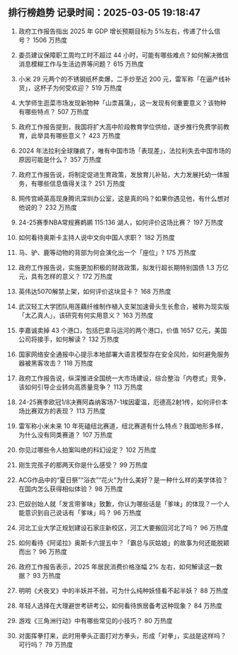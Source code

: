 
## 排行榜趋势 记录时间：2025-03-05 19:18:47
  
  1. 政府工作报告指出 2025 年 GDP 增长预期目标为 5%左右，传递了什么信号？ 1506 万热度
    
  2. 委员建议保障职工周均工时不超过 44 小时，可能有哪些难点？如何解决微信消息模糊工作与生活边界等问题？ 615 万热度
    
  3. 小米 29 元两个的不锈钢纸杯卖爆，二手炒至近 200 元，雷军称「在逼产线补货」，这杯子为何受欢迎？ 519 万热度
    
  4. 大学师生逛菜市场发现新物种「山柰菖蒲」，这一发现有何重要意义？该物种有哪些特点？ 507 万热度
    
  5. 政府工作报告提到，我国将扩大高中阶段教育学位供给，逐步推行免费学前教育，此举具有哪些意义？ 423 万热度
    
  6. 2024 年法拉利全球赚疯了，唯有中国市场「表现差」，法拉利失去中国市场的原因可能是什么？ 357 万热度
    
  7. 政府工作报告说，将制定促进生育政策，发放育儿补贴，大力发展托幼一体服务，有哪些信息值得关注？ 251 万热度
    
  8. 网传宫崎英高现身腾讯深圳办公室，这是真的吗？如果你遇见他，有什么想对他说的？ 232 万热度
    
  9. 24-25赛季NBA常规赛鹈鹕 115:136 湖人，如何评价这场比赛？ 197 万热度
    
  10. 如何看待奥斯卡主持人说中文向中国人求职？ 182 万热度
    
  11. 马、驴、鹿等动物的背部为何会演化出一个「座位」? 175 万热度
    
  12. 政府工作报告说，实施更加积极的财政政策，拟发行超长期特别国债 1.3 万亿元，具有怎样的意义？ 172 万热度
    
  13. 英伟达5070解禁上架，如何评价这块显卡？ 168 万热度
    
  14. 武汉轻工大学团队用莲藕纤维制作植入支架加速骨头生长愈合，被称为现实版「太乙真人」，该研究有何实用意义？ 163 万热度
    
  15. 李嘉诚卖掉 43 个港口，包括巴拿马运河的两个港口，价值 1657 亿元，美国公司将接手，如何解读？ 132 万热度
    
  16. 国家网络安全通报中心提示本地部署大语言模型存在安全风险，如何避免服务器被黑客攻击？ 118 万热度
    
  17. 政府工作报告说，纵深推进全国统一大市场建设，综合整治「内卷式」竞争，该如何引导企业转向高质量竞争？ 113 万热度
    
  18. 24-25赛季欧冠1/8决赛阿森纳客场7-1埃因霍温，厄德高2射1传，如何评价本场比赛双方的表现？ 113 万热度
    
  19. 雷军称小米未来 10 年死磕纽北赛道，纽北赛道有什么特点？我国地形多样，为什么没有同类赛道？ 107 万热度
    
  20. 你见过哪些令人拍案叫绝的科幻设定？ 102 万热度
    
  21. 刚生完孩子的那两天你是什么感受？ 99 万热度
    
  22. ACG作品中的“夏日祭”“浴衣”“花火”为什么美好？是一种什么样的美学体验？在国内怎么获得相似体验？ 98 万热度
    
  23. 巴奴创始人就「发言带爹味」致歉，你认为哪些话是「爹味」的体现？一个人能意识到自己说话有「爹味」吗？ 96 万热度
    
  24. 河北工业大学正规划建设石家庄新校区，河工大要搬回河北了吗？ 96 万热度
    
  25. 如何看待《阿诺拉》奥斯卡六提五中？「霸总与灰姑娘」的故事为何还能脱颖而出？ 96 万热度
    
  26. 政府工作报告表示，2025 年居民消费价格涨幅 2% 左右，如何解读这一数据？ 93 万热度
    
  27. 明明《犬夜叉》中的半妖并不弱，可为什么纯种妖怪看不起半妖？ 88 万热度
    
  28. 年轻人选择在大理避世考研考公，如何看待旅居备考这种现象？ 84 万热度
    
  29. 游戏《三角洲行动》中有哪些常见的小技巧？ 80 万热度
    
  30. 对面挥拳打来，此时用拳头正面打对方拳头，形成「对拳」，实战是这样吗？可行吗？ 79 万热度
    